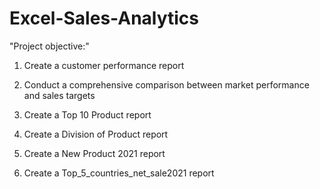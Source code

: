 # Excel-Sales-Analytics

"Project objective:"

1. Create a customer performance report

2. Conduct a comprehensive comparison between market performance and sales targets

3. Create a Top 10 Product report

4. Create a Division of Product report

5. Create a New Product 2021 report

6. Create a Top_5_countries_net_sale2021 report
